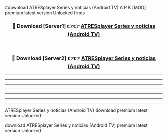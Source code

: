 #download ATRESplayer Series y noticias (Android TV) A P K [MOD] premium latest version Unlocked frnqs 



<div align="center">
<h3>🔴 Download [Server1] 👉👉 <a href="https://apkdownload3.web.app/">ATRESplayer Series y noticias (Android TV)</a></h3><br>

<h3>🔴 Download [Server2] 👉👉 <a href="https://apkdownload3.web.app/">ATRESplayer Series y noticias (Android TV)</a></h3>
</div>





----------------------------------------------------------

----------------------------------------------------------

----------------------------------------------------------

----------------------------------------------------------

----------------------------------------------------------

----------------------------------------------------------

----------------------------------------------------------

ATRESplayer Series y noticias (Android TV) download premium latest version Unlocked

download ATRESplayer Series y noticias (Android TV) premium latest version Unlocked
